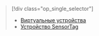 > [!div class="op_single_selector"]
> * [Виртуальные устройства](../articles/iot-suite/iot-suite-v1-gateway-kit-get-started-simulator.md)
> * [Устройство SensorTag](../articles/iot-suite/iot-suite-v1-gateway-kit-get-started-sensortag.md)
